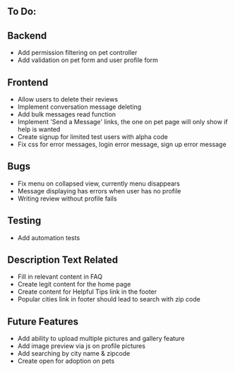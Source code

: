 ## To Do:

## Backend
- Add permission filtering on pet controller
- Add validation on pet form and user profile form


## Frontend
- Allow users to delete their reviews
- Implement conversation message deleting
- Add bulk messages read function
- Implement 'Send a Message' links, the one on pet page will only show if help is wanted
- Create signup for limited test users with alpha code
- Fix css for error messages, login error message, sign up error message

## Bugs
- Fix menu on collapsed view, currently menu disappears
- Message displaying has errors when user has no profile
- Writing review without profile fails 

## Testing
- Add automation tests


## Description Text Related
- Fill in relevant content in FAQ
- Create legit content for the home page
- Create content for Helpful Tips link in the footer
- Popular cities link in footer should lead to search with zip code



## Future Features
- Add ability to upload multiple pictures and gallery feature
- Add image preview via js on profile pictures
- Add searching by city name & zipcode
- Create open for adoption on pets

